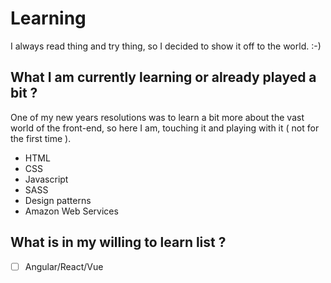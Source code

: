 # Learning
I always read thing and try thing, so I decided to show it off to the world. :-)

## What I am currently learning or already played a bit ?
One of my new years resolutions was to learn a bit more about the vast world of the front-end, so here I am, touching it and playing with it ( not for the first time ).
* HTML
* CSS
* Javascript
* SASS
* Design patterns
* Amazon Web Services

## What is in my willing to learn list ?
- [ ] Angular/React/Vue
